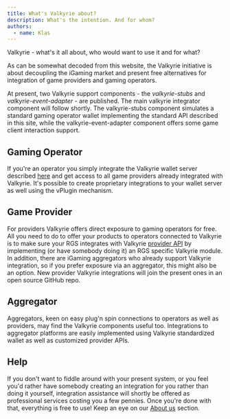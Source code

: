 ```yaml
---
title: What's Valkyrie about?
description: What's the intention. And for whom?
authors:
  - name: Klas
---
```


Valkyrie - what's it all about, who would want to use it and for what?
<!--truncate-->

As can be somewhat decoded from this website, the Valkyrie initiative is about decoupling the iGaming market and present free alternatives for integration of game providers and gaming operators.

At present, two Valkyrie support components - the *valkyrie-stubs* and *valkyrie-event-adapter* - are published. The main valkyrie integrator component will follow shortly.
The valkyrie-stubs component simulates a standard gaming operator wallet implementing the standard API described in this site, while the valkyrie-event-adapter component offers some game client interaction support.

## Gaming Operator
If you're an operator you simply integrate the Valkyrie wallet server described [here](https://valkyrie.bet/docs/wallet/valkyrie-pam-api) and get access to all game providers already integrated with Valkyrie. It's possible to create proprietary integrations to your wallet server as well using the vPlugin mechanism.

## Game Provider
For providers Valkyrie offers direct exposure to gaming operators for free. All you need to do to offer your products to operators connected to Valkyrie is to make sure your RGS integrates with Valkyrie [provider API](https://valkyrie.bet/docs/providerApis/valkyrie-provider-api) by implementing (or have somebody doing it) an RGS specific Valkyrie module. In addition, there are iGaming aggregators who already support Valkyrie integration, so if you prefer exposure via an aggregator, this might also be an option. New provider Valkyrie integrations will join the present ones in an open source GitHub repo.

## Aggregator
Aggregators, keen on easy plug'n spin connections to operators as well as providers, may find the Valkyrie components useful too. Integrations to aggregator platforms are easily implemented using Valkyrie standardized wallet as well as customized provider APIs.

## Help
If you don't want to fiddle around with your present system, or you feel you'd rather have somebody creating an integration for you rather than doing it yourself, integration assistance will shortly be offered as professional services costing you a few pennies. Once you're done with that, everything is free to use!
Keep an eye on our [About us](https://valkyrie.bet/about) section.
